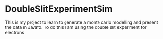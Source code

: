 # DoubleSlitExperimentSim
This is my project to learn to generate a monte carlo modelling and present the data in Javafx. To do this I am using the double slit experiment for electrons
